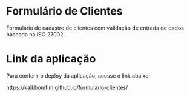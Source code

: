 # Formulário de Clientes

Formulário de cadastro de clientes com validação de entrada de dados baseada na ISO 27002.

# Link da aplicação

Para conferir o deploy da aplicação, acesse o link abaixo:

https://kaikbomfim.github.io/formulario-clientes/
